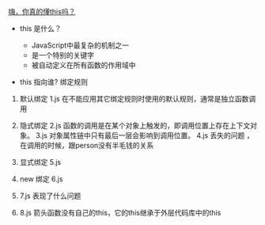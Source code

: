 [嗨，你真的懂this吗？](https://juejin.cn/post/6844903805587619854)

- this 是什么？
    - JavaScript中最复杂的机制之一
    - 是一个特别的关键字
    - 被自动定义在所有函数的作用域中

- this 指向谁?
    绑定规则

1. 默认绑定 1.js
    在不能应用其它绑定规则时使用的默认规则，通常是独立函数调用

2. 隐式绑定  2.js
    函数的调用是在某个对象上触发的，即调用位置上存在上下文对象。
    3.js
    对象属性链中只有最后一层会影响到调用位置。
    4.js 丢失的问题 ，在调用的时候，跟person没有半毛钱的关系

3. 显式绑定
    5.js

4. new 绑定
    6.js

5. 7.js 表现了什么问题
6. 8.js 箭头函数没有自己的this，它的this继承于外层代码库中的this